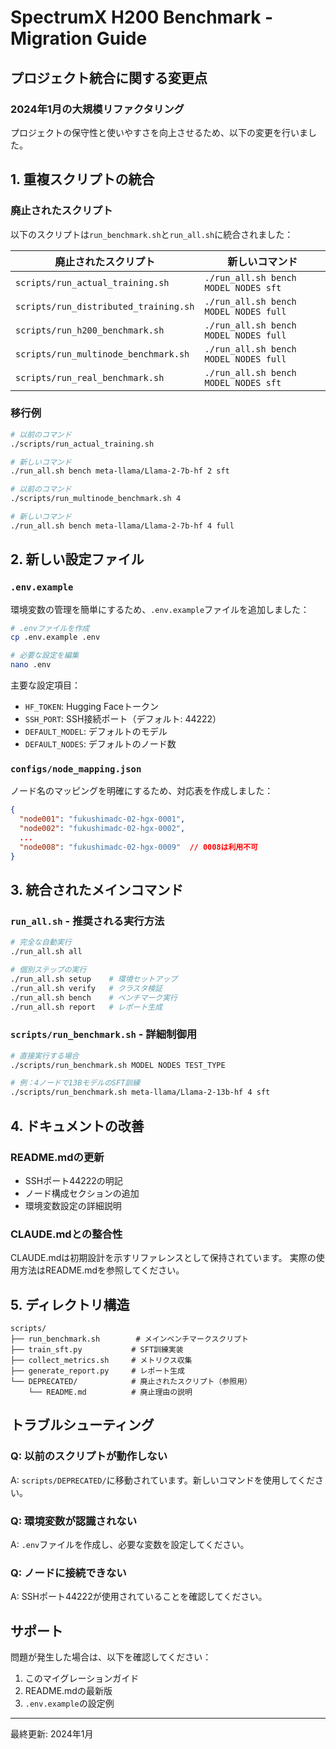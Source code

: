 # SpectrumX H200 Benchmark - Migration Guide

## プロジェクト統合に関する変更点

### 2024年1月の大規模リファクタリング

プロジェクトの保守性と使いやすさを向上させるため、以下の変更を行いました。

## 1. 重複スクリプトの統合

### 廃止されたスクリプト
以下のスクリプトは`run_benchmark.sh`と`run_all.sh`に統合されました：

| 廃止されたスクリプト | 新しいコマンド |
|---------------------|---------------|
| `scripts/run_actual_training.sh` | `./run_all.sh bench MODEL NODES sft` |
| `scripts/run_distributed_training.sh` | `./run_all.sh bench MODEL NODES full` |
| `scripts/run_h200_benchmark.sh` | `./run_all.sh bench MODEL NODES full` |
| `scripts/run_multinode_benchmark.sh` | `./run_all.sh bench MODEL NODES full` |
| `scripts/run_real_benchmark.sh` | `./run_all.sh bench MODEL NODES sft` |

### 移行例

```bash
# 以前のコマンド
./scripts/run_actual_training.sh

# 新しいコマンド
./run_all.sh bench meta-llama/Llama-2-7b-hf 2 sft
```

```bash
# 以前のコマンド
./scripts/run_multinode_benchmark.sh 4

# 新しいコマンド
./run_all.sh bench meta-llama/Llama-2-7b-hf 4 full
```

## 2. 新しい設定ファイル

### `.env.example`
環境変数の管理を簡単にするため、`.env.example`ファイルを追加しました：

```bash
# .envファイルを作成
cp .env.example .env

# 必要な設定を編集
nano .env
```

主要な設定項目：
- `HF_TOKEN`: Hugging Faceトークン
- `SSH_PORT`: SSH接続ポート（デフォルト: 44222）
- `DEFAULT_MODEL`: デフォルトのモデル
- `DEFAULT_NODES`: デフォルトのノード数

### `configs/node_mapping.json`
ノード名のマッピングを明確にするため、対応表を作成しました：

```json
{
  "node001": "fukushimadc-02-hgx-0001",
  "node002": "fukushimadc-02-hgx-0002",
  ...
  "node008": "fukushimadc-02-hgx-0009"  // 0008は利用不可
}
```

## 3. 統合されたメインコマンド

### `run_all.sh` - 推奨される実行方法

```bash
# 完全な自動実行
./run_all.sh all

# 個別ステップの実行
./run_all.sh setup    # 環境セットアップ
./run_all.sh verify   # クラスタ検証
./run_all.sh bench    # ベンチマーク実行
./run_all.sh report   # レポート生成
```

### `scripts/run_benchmark.sh` - 詳細制御用

```bash
# 直接実行する場合
./scripts/run_benchmark.sh MODEL NODES TEST_TYPE

# 例：4ノードで13BモデルのSFT訓練
./scripts/run_benchmark.sh meta-llama/Llama-2-13b-hf 4 sft
```

## 4. ドキュメントの改善

### README.mdの更新
- SSHポート44222の明記
- ノード構成セクションの追加
- 環境変数設定の詳細説明

### CLAUDE.mdとの整合性
CLAUDE.mdは初期設計を示すリファレンスとして保持されています。
実際の使用方法はREADME.mdを参照してください。

## 5. ディレクトリ構造

```
scripts/
├── run_benchmark.sh        # メインベンチマークスクリプト
├── train_sft.py           # SFT訓練実装
├── collect_metrics.sh     # メトリクス収集
├── generate_report.py     # レポート生成
└── DEPRECATED/            # 廃止されたスクリプト（参照用）
    └── README.md          # 廃止理由の説明
```

## トラブルシューティング

### Q: 以前のスクリプトが動作しない
A: `scripts/DEPRECATED/`に移動されています。新しいコマンドを使用してください。

### Q: 環境変数が認識されない
A: `.env`ファイルを作成し、必要な変数を設定してください。

### Q: ノードに接続できない
A: SSHポート44222が使用されていることを確認してください。

## サポート

問題が発生した場合は、以下を確認してください：

1. このマイグレーションガイド
2. README.mdの最新版
3. `.env.example`の設定例

---

最終更新: 2024年1月
